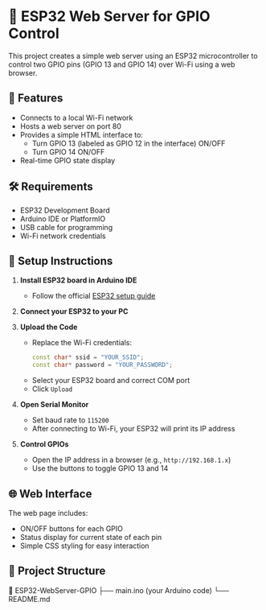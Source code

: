 # 🔌 ESP32 Web Server for GPIO Control

This project creates a simple web server using an ESP32 microcontroller to control two GPIO pins (GPIO 13 and GPIO 14) over Wi-Fi using a web browser.

## 📡 Features

- Connects to a local Wi-Fi network
- Hosts a web server on port 80
- Provides a simple HTML interface to:
  - Turn GPIO 13 (labeled as GPIO 12 in the interface) ON/OFF
  - Turn GPIO 14 ON/OFF
- Real-time GPIO state display

## 🛠️ Requirements

- ESP32 Development Board
- Arduino IDE or PlatformIO
- USB cable for programming
- Wi-Fi network credentials

## 🔧 Setup Instructions

1. **Install ESP32 board in Arduino IDE**
   - Follow the official [ESP32 setup guide](https://docs.espressif.com/projects/arduino-esp32/en/latest/installing.html)

2. **Connect your ESP32 to your PC**

3. **Upload the Code**
   - Replace the Wi-Fi credentials:
     ```cpp
     const char* ssid = "YOUR_SSID";
     const char* password = "YOUR_PASSWORD";
     ```
   - Select your ESP32 board and correct COM port
   - Click `Upload`

4. **Open Serial Monitor**
   - Set baud rate to `115200`
   - After connecting to Wi-Fi, your ESP32 will print its IP address

5. **Control GPIOs**
   - Open the IP address in a browser (e.g., `http://192.168.1.x`)
   - Use the buttons to toggle GPIO 13 and 14

## 🌐 Web Interface

The web page includes:
- ON/OFF buttons for each GPIO
- Status display for current state of each pin
- Simple CSS styling for easy interaction

## 📁 Project Structure

📂 ESP32-WebServer-GPIO
├── main.ino (your Arduino code)
└── README.md
